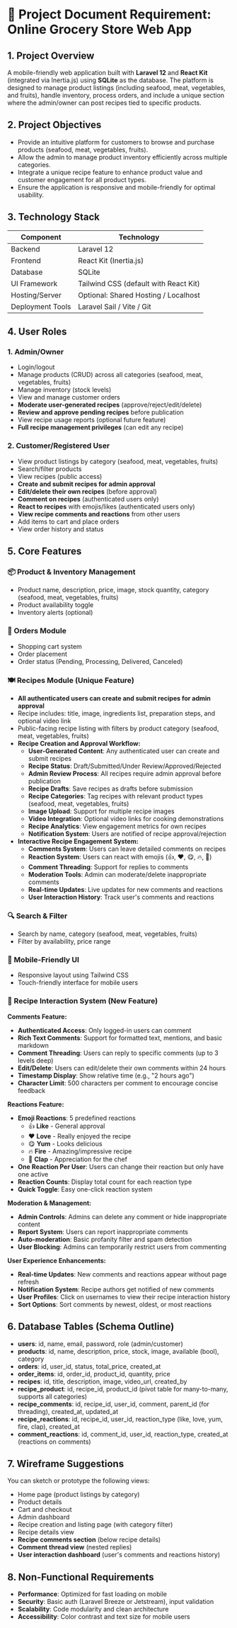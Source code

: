 # 📄 Project Document Requirement: Online Grocery Store Web App

## 1. Project Overview
A mobile-friendly web application built with **Laravel 12** and **React Kit** (integrated via Inertia.js) using **SQLite** as the database. The platform is designed to manage product listings (including seafood, meat, vegetables, and fruits), handle inventory, process orders, and include a unique section where the admin/owner can post recipes tied to specific products.

## 2. Project Objectives
- Provide an intuitive platform for customers to browse and purchase products (seafood, meat, vegetables, fruits).
- Allow the admin to manage product inventory efficiently across multiple categories.
- Integrate a unique recipe feature to enhance product value and customer engagement for all product types.
- Ensure the application is responsive and mobile-friendly for optimal usability.

## 3. Technology Stack
| Component         | Technology               |
|------------------|--------------------------|
| Backend          | Laravel 12               |
| Frontend         | React Kit (Inertia.js)   |
| Database         | SQLite                   |
| UI Framework     | Tailwind CSS (default with React Kit) |
| Hosting/Server   | Optional: Shared Hosting / Localhost |
| Deployment Tools | Laravel Sail / Vite / Git |

## 4. User Roles

### 1. Admin/Owner
- Login/logout
- Manage products (CRUD) across all categories (seafood, meat, vegetables, fruits)
- Manage inventory (stock levels)
- View and manage customer orders
- **Moderate user-generated recipes** (approve/reject/edit/delete)
- **Review and approve pending recipes** before publication
- View recipe usage reports (optional future feature)
- **Full recipe management privileges** (can edit any recipe)

### 2. Customer/Registered User
- View product listings by category (seafood, meat, vegetables, fruits)
- Search/filter products
- View recipes (public access)
- **Create and submit recipes for admin approval**
- **Edit/delete their own recipes** (before approval)
- **Comment on recipes** (authenticated users only)
- **React to recipes** with emojis/likes (authenticated users only)
- **View recipe comments and reactions** from other users
- Add items to cart and place orders
- View order history and status

## 5. Core Features

### 📦 Product & Inventory Management
- Product name, description, price, image, stock quantity, category (seafood, meat, vegetables, fruits)
- Product availability toggle
- Inventory alerts (optional)

### 🧾 Orders Module
- Shopping cart system
- Order placement
- Order status (Pending, Processing, Delivered, Canceled)

### 🍽️ Recipes Module (Unique Feature)
- **All authenticated users can create and submit recipes for admin approval**
- Recipe includes: title, image, ingredients list, preparation steps, and optional video link
- Public-facing recipe listing with filters by product category (seafood, meat, vegetables, fruits)
- **Recipe Creation and Approval Workflow:**
  - **User-Generated Content**: Any authenticated user can create and submit recipes
  - **Recipe Status**: Draft/Submitted/Under Review/Approved/Rejected
  - **Admin Review Process**: All recipes require admin approval before publication
  - **Recipe Drafts**: Save recipes as drafts before submission
  - **Recipe Categories**: Tag recipes with relevant product types (seafood, meat, vegetables, fruits)
  - **Image Upload**: Support for multiple recipe images
  - **Video Integration**: Optional video links for cooking demonstrations
  - **Recipe Analytics**: View engagement metrics for own recipes
  - **Notification System**: Users are notified of recipe approval/rejection
- **Interactive Recipe Engagement System:**
  - **Comments System**: Users can leave detailed comments on recipes
  - **Reaction System**: Users can react with emojis (👍, ❤️, 😋, 🔥, 👏)
  - **Comment Threading**: Support for replies to comments
  - **Moderation Tools**: Admin can moderate/delete inappropriate comments
  - **Real-time Updates**: Live updates for new comments and reactions
  - **User Interaction History**: Track user's comments and reactions

### 🔍 Search & Filter
- Search by name, category (seafood, meat, vegetables, fruits)
- Filter by availability, price range

### 📱 Mobile-Friendly UI
- Responsive layout using Tailwind CSS
- Touch-friendly interface for mobile users

### 💬 Recipe Interaction System (New Feature)
**Comments Feature:**
- **Authenticated Access**: Only logged-in users can comment
- **Rich Text Comments**: Support for formatted text, mentions, and basic markdown
- **Comment Threading**: Users can reply to specific comments (up to 3 levels deep)
- **Edit/Delete**: Users can edit/delete their own comments within 24 hours
- **Timestamp Display**: Show relative time (e.g., "2 hours ago")
- **Character Limit**: 500 characters per comment to encourage concise feedback

**Reactions Feature:**
- **Emoji Reactions**: 5 predefined reactions
  - 👍 **Like** - General approval
  - ❤️ **Love** - Really enjoyed the recipe
  - 😋 **Yum** - Looks delicious
  - 🔥 **Fire** - Amazing/impressive recipe
  - 👏 **Clap** - Appreciation for the chef
- **One Reaction Per User**: Users can change their reaction but only have one active
- **Reaction Counts**: Display total count for each reaction type
- **Quick Toggle**: Easy one-click reaction system

**Moderation & Management:**
- **Admin Controls**: Admins can delete any comment or hide inappropriate content
- **Report System**: Users can report inappropriate comments
- **Auto-moderation**: Basic profanity filter and spam detection
- **User Blocking**: Admins can temporarily restrict users from commenting

**User Experience Enhancements:**
- **Real-time Updates**: New comments and reactions appear without page refresh
- **Notification System**: Recipe authors get notified of new comments
- **User Profiles**: Click on usernames to view their recipe interaction history
- **Sort Options**: Sort comments by newest, oldest, or most reactions

## 6. Database Tables (Schema Outline)
- **users**: id, name, email, password, role (admin/customer)
- **products**: id, name, description, price, stock, image, available (bool), category
- **orders**: id, user_id, status, total_price, created_at
- **order_items**: id, order_id, product_id, quantity, price
- **recipes**: id, title, description, image, video_url, created_by
- **recipe_product**: id, recipe_id, product_id (pivot table for many-to-many, supports all categories)
- **recipe_comments**: id, recipe_id, user_id, comment, parent_id (for threading), created_at, updated_at
- **recipe_reactions**: id, recipe_id, user_id, reaction_type (like, love, yum, fire, clap), created_at
- **comment_reactions**: id, comment_id, user_id, reaction_type, created_at (reactions on comments)

## 7. Wireframe Suggestions
You can sketch or prototype the following views:
- Home page (product listings by category)
- Product details
- Cart and checkout
- Admin dashboard
- Recipe creation and listing page (with category filter)
- Recipe details view
- **Recipe comments section** (below recipe details)
- **Comment thread view** (nested replies)
- **User interaction dashboard** (user's comments and reactions history)

## 8. Non-Functional Requirements
- **Performance**: Optimized for fast loading on mobile
- **Security**: Basic auth (Laravel Breeze or Jetstream), input validation
- **Scalability**: Code modularity and clean architecture
- **Accessibility**: Color contrast and text size for mobile users
